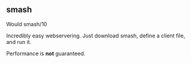 smash
-----

Would smash/10

Incredibly easy webservering. Just download smash, define a client file, and run it.

Performance is **not** guaranteed.
